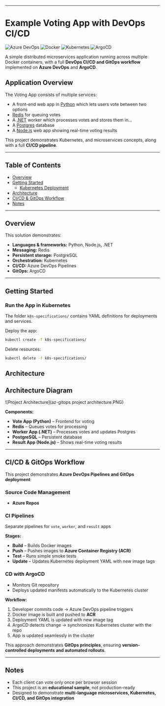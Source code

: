 *****************************************************************************************



# Example Voting App with DevOps CI/CD

![Azure DevOps](https://img.shields.io/badge/Azure%20DevOps-pipelines-blue?logo=azuredevops)
![Docker](https://img.shields.io/badge/Docker-Containers-blue?logo=docker)
![Kubernetes](https://img.shields.io/badge/Kubernetes-Cluster-blue?logo=kubernetes)
![ArgoCD](https://img.shields.io/badge/ArgoCD-GitOps-red?logo=argocd)

A simple distributed microservices application running across multiple Docker containers, with a full **DevOps CI/CD and GitOps workflow** implemented on **Azure DevOps** and **ArgoCD**.

## Application Overview

The Voting App consists of multiple services:

* A front-end web app in [Python](/vote) which lets users vote between two options
* [Redis](https://hub.docker.com/_/redis/) for queuing votes
* A [.NET](/worker) worker which processes votes and stores them in…
* A [Postgres](https://hub.docker.com/_/postgres/) database
* A [Node.js](/result) web app showing real-time voting results

This project demonstrates Kubernetes, and microservices concepts, along with a full **CI/CD pipeline**.

---

## Table of Contents

- [Overview](#overview)  
- [Getting Started](#getting-started)  
  - [Kubernetes Deployment](#run-the-app-in-kubernetes)  
- [Architecture](#architecture)  
- [CI/CD & GitOps Workflow](#cicd--gitops-workflow)  
- [Notes](#notes)  

---

## Overview

This solution demonstrates:

- **Languages & frameworks:** Python, Node.js, .NET  
- **Messaging:** Redis  
- **Persistent storage:** PostgreSQL  
- **Orchestration:** Kubernetes  
- **CI/CD:** Azure DevOps Pipelines  
- **GitOps:** ArgoCD  

---

## Getting Started

### Run the App in Kubernetes

The folder `k8s-specifications/` contains YAML definitions for deployments and services.

Deploy the app:

```bash
kubectl create -f k8s-specifications/

```
Delete resources:
```bash
kubectl delete -f k8s-specifications/
```
## Architecture

## Architecture Diagram

![Project Architecture](az-gitops project architecture.PNG)


**Components:**

- **Vote App (Python)** – Frontend for voting  
- **Redis** – Queues votes for processing  
- **Worker App (.NET)** – Processes votes and updates Postgres  
- **PostgreSQL** – Persistent database  
- **Result App (Node.js)** – Shows real-time voting results  

---

## CI/CD & GitOps Workflow

This project demonstrates **Azure DevOps Pipelines and GitOps deployment**:

### Source Code Management
- **Azure Repos**

### CI Pipelines
Separate pipelines for `vote`, `worker`, and `result` apps

**Stages:**

- **Build** – Builds Docker images  
- **Push** – Pushes images to **Azure Container Registry (ACR)**  
- **Test** – Runs simple smoke tests  
- **Update** – Updates Kubernetes deployment YAML with new image tags  

### CD with ArgoCD
- Monitors Git repository  
- Deploys updated manifests automatically to the Kubernetes cluster  

**Workflow:**

1. Developer commits code → Azure DevOps pipeline triggers  
2. Docker image is built and pushed to **ACR**  
3. Deployment YAML is updated with new image tag  
4. ArgoCD detects change → synchronizes Kubernetes cluster with the repo  
5. App is updated seamlessly in the cluster  

This approach demonstrates **GitOps principles**, ensuring **version-controlled deployments and automated rollouts**.  

---

## Notes

- Each client can vote only once per browser session  
- This project is an **educational sample**, not production-ready  
- Designed to demonstrate **multi-language microservices, Kubernetes, CI/CD, and GitOps integration**
